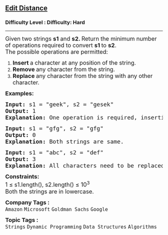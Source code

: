 <h2><a href="https://www.geeksforgeeks.org/problems/edit-distance3702/1?page=1&company=Google&difficulty=Hard&status=unsolved&sortBy=submissions">Edit Distance</a></h2><h3>Difficulty Level : Difficulty: Hard</h3><hr><div class="problems_problem_content__Xm_eO"><p><span style="font-size: 18px;">Given two strings <strong>s1</strong> and <strong>s2. </strong>Return the minimum number of operations required to convert <strong>s1 </strong>to <strong>s2</strong>.<br>The possible operations are permitted:</span></p>
<ol>
<li><span style="font-size: 18px;"><strong>Insert </strong>a character at any position of the string.</span></li>
<li><span style="font-size: 18px;"><strong>Remove </strong>any character from the string.</span></li>
<li><span style="font-size: 18px;"><strong>Replace </strong>any character from the string with any other character.</span></li>
</ol>
<p><span style="font-size: 18px;"><strong>Examples:<br></strong></span></p>
<pre><span style="font-size: 18px;"><strong>Input: </strong>s1 = "geek", s2 = "gesek"
<strong>Output:</strong>&nbsp;1
<strong>Explanation: </strong>One operation is required, inserting 's' between two 'e'.</span></pre>
<pre><span style="font-size: 18px;"><strong style="font-size: 18px;">Input: </strong><span style="font-size: 18px;">s1 = "gfg", s2 = "gfg"
</span><strong style="font-size: 18px;">Output: </strong><span style="font-size: 18px;">0
</span><strong style="font-size: 18px;">Explanation: </strong><span style="font-size: 18px;">Both strings are same.<br></span></span></pre>
<pre><span style="font-size: 18px;"><strong>Input: </strong>s1 = "abc", s2 = "def"
<strong>Output: </strong>3
<strong>Explanation:</strong> </span><span style="font-size: 18px;">All characters need to be replaced to convert str1 to str2, requiring 3 replacement operations.</span></pre>
<p><span style="font-size: 18px;"><strong>Constraints:</strong><br>1 ≤ s1.length(), s2.length() ≤ <span style="font-size: 18.6667px;">10</span><sup>3</sup><br>Both the strings are in lowercase.</span></p></div><p><span style=font-size:18px><strong>Company Tags : </strong><br><code>Amazon</code>&nbsp;<code>Microsoft</code>&nbsp;<code>Goldman Sachs</code>&nbsp;<code>Google</code>&nbsp;<br><p><span style=font-size:18px><strong>Topic Tags : </strong><br><code>Strings</code>&nbsp;<code>Dynamic Programming</code>&nbsp;<code>Data Structures</code>&nbsp;<code>Algorithms</code>&nbsp;